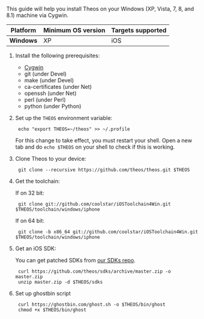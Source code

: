 This guide will help you install Theos on your Windows (XP, Vista, 7, 8, and 8.1) machine via Cygwin.

| Platform | Minimum OS version | Targets supported
|----------|--------------------|-------------------|
| **Windows** | XP | iOS |

1. Install the following prerequisites:

	* [Cygwin](https://cygwin.com/install.html)
	* git (under Devel)
	* make (under Devel)
	* ca-certificates (under Net)
	* openssh (under Net)
	* perl (under Perl)
	* python (under Python)

2. Set up the `THEOS` environment variable:

		echo "export THEOS=~/theos" >> ~/.profile

    For this change to take effect, you must restart your shell. Open a new tab and do `echo $THEOS` on your shell to check if this is working.

3. Clone Theos to your device:

		git clone --recursive https://github.com/theos/theos.git $THEOS

4. Get the toolchain:

    If on 32 bit:

		git clone git://github.com/coolstar/iOSToolchain4Win.git $THEOS/toolchain/windows/iphone

    If on 64 bit:

		git clone -b x86_64 git://github.com/coolstar/iOSToolchain4Win.git $THEOS/toolchain/windows/iphone

5. Get an iOS SDK:

    You can get patched SDKs from [our SDKs repo](https://github.com/theos/sdks).

		curl https://github.com/theos/sdks/archive/master.zip -o master.zip
		unzip master.zip -d $THEOS/sdks

6. Set up ghostbin script

		curl https://ghostbin.com/ghost.sh -o $THEOS/bin/ghost
		chmod +x $THEOS/bin/ghost
